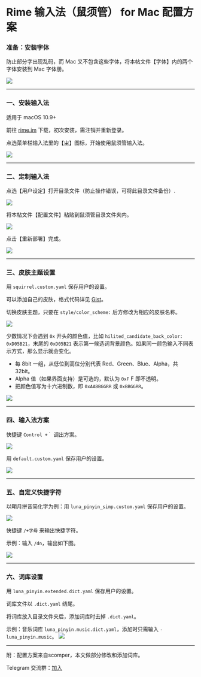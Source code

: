 



# Rime 输入法（鼠须管） for Mac 配置方案

### 准备：安装字体

防止部分字出现乱码，而 Mac 又不包含这些字体，将本帖文件【字体】内的两个字体安装到 Mac 字体册。

![](pic/00字体.png)

---
### 一、安装输入法

适用于 macOS 10.9+

前往 [rime.im](https://rime.im/) 下载，初次安装，需注销并重新登录。

点选菜单栏输入法里的【ㄓ】图标，开始使用鼠须管输入法。

![](pic/01安装.png)


---

### 二、定制输入法

点选【用户设定】打开目录文件（防止操作错误，可将此目录文件备份）.

![](pic/02用户设定.png)

将本帖文件【配置文件】粘贴到鼠须管目录文件夹内。

![](pic/02目录.png)

点击【重新部署】完成。

![](pic/02部署.png)

---
### 三、皮肤主题设置

用 `squirrel.custom.yaml` 保存用户的设置。

可以添加自己的皮肤，格式代码详见 [Gist](https://gist.github.com/lotem/2290714)。

切换皮肤主题，只要在 `style/color_scheme:` 后方修改为相应的皮肤名称。

![](pic/03皮肤.png)

少数情况下会遇到 `0x` 开头的颜色值，比如 `hilited_candidate_back_color: 0xD05B21`，末尾的 `0xD05B21` 表示第一候选词背景颜色。如果同一颜色输入不同表示方式，那么显示就会变化。

* 每 8bit 一组，从低位到高位分别代表 Red、Green、Blue、Alpha，共32bit。
* Alpha 值（如果界面支持）是可选的，默认为 `0xF` F 即不透明。
* 把颜色值写为十六进制数，即 `0xAABBGGRR` 或 `0xBBGGRR`。

![](pic/04.png)

---
### 四、输入法方案

快捷键 `Control +｀` 调出方案。

![](pic/04输入法方案.png)

用 `default.custom.yaml` 保存用户的设置。

![](pic/04方案.png)

---

### 五、自定义快捷字符

以朙月拼音简化字为例：用 `luna_pinyin_simp.custom.yaml` 保存用户的设置。



![](pic/05自定义字符.png)



快捷键 `/+字母` 来输出快捷字符。

示例：输入 `/dn`，输出如下图。

![](pic/05示例.png)

---

### 六、词库设置

用 `luna_pinyin.extended.dict.yaml` 保存用户的设置。

词库文件以 `.dict.yaml` 结尾。

将词库放入目录文件夹后，添加词库时去掉 `.dict.yaml`。

示例：音乐词库 `luna_pinyin.music.dict.yaml`，添加时只需输入 `- luna_pinyin.music`。
![](pic/06词库.png)

---

附：配置方案来自scomper，本文做部分修改和添加词库。

Telegram 交流群：[加入](https://t.me/rimesquirrel)